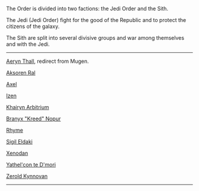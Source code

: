 The Order is divided into two factions: the Jedi Order and the Sith.

The Jedi (Jedi Order) fight for the good of the Republic and to protect the citizens of the galaxy.

The Sith are split into several divisive groups and war among themselves and with the Jedi.

***

[Aeryn Thall](https://github.com/TheOrderMSU/TheOrderMSU/wiki/Aeryn-Thall-(Mugen)), redirect from Mugen.

[Aksoren Ral](https://github.com/TheOrderMSU/TheOrderMSU/wiki/Aksoren-Ral)

[Axel](https://github.com/TheOrderMSU/TheOrderMSU/wiki/Axel)

[Izen](https://github.com/TheOrderMSU/TheOrderMSU/wiki/Izen)

[Khairyn Arbitrium](https://github.com/TheOrderMSU/TheOrderMSU/wiki/Khairyn-Arbitrium)

[Branyx "Kreed" Nopur](https://github.com/TheOrderMSU/TheOrderMSU/wiki/Kreed)

[Rhyme](https://github.com/TheOrderMSU/TheOrderMSU/wiki/Rhyme)

[Sigil Eldaki](https://github.com/TheOrderMSU/TheOrderMSU/wiki/Sigil-Eldaki)

[Xenodan](https://github.com/TheOrderMSU/TheOrderMSU/wiki/Xenodan)

[Yathel'con te D'mori](https://github.com/TheOrderMSU/TheOrderMSU/wiki/Yathel)

[Zerold Kynnovan](https://github.com/TheOrderMSU/TheOrderMSU/wiki/Zerold)


***
